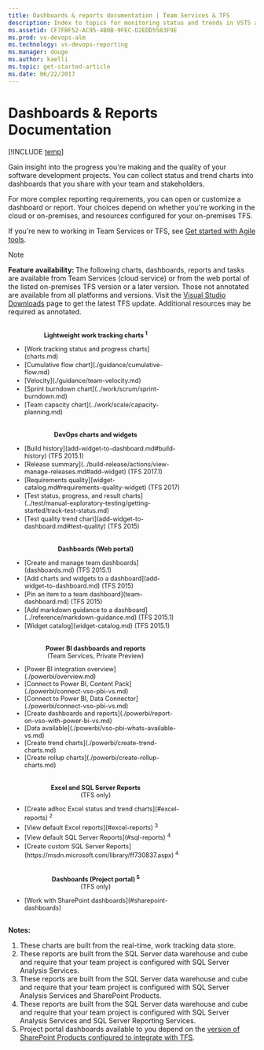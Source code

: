 ```yaml
---
title: Dashboards & reports documentation | Team Services & TFS  
description: Index to topics for monitoring status and trends in VSTS and and Team Foundation Server (TFS)  
ms.assetid: CF7FBF52-AC95-4B0B-9FEC-D2EDD5583F9E
ms.prod: vs-devops-alm
ms.technology: vs-devops-reporting
ms.manager: douge
ms.author: kaelli
ms.topic: get-started-article 
ms.date: 06/22/2017
---
```


# Dashboards & Reports Documentation

[!INCLUDE [temp](_shared/vsts-tfs-header-17-15.md)]


Gain insight into the progress you're making and the quality of your software development projects. You can collect status and trend charts into dashboards that you share with your team and stakeholders.  

For more complex reporting requirements, you can open or customize a dashboard or report. Your choices depend on whether you're working in the cloud or on-premises, and resources configured for your on-premises TFS.  

If you're new to working in Team Services or TFS, see [Get started with Agile tools](../work/overview.md).   


>[!NOTE]  
><b>Feature availability: </b>The following charts, dashboards, reports and tasks are available from Team Services (cloud service) or from the web portal of the listed on-premises TFS version or a later version. Those not annotated are available from all platforms and versions. Visit the [Visual Studio Downloads](https://www.visualstudio.com/downloads/download-visual-studio-vs) page to get the latest TFS update. Additional resources may be required as annotated.  

<div style="float:left;width:350px;margin:3px;font-size:90%">
<p style="font-weight:bold;padding-bottom:0px;text-align:center;">Lightweight work tracking charts <sup> 1</sup></p>
<ul style="padding-left:30px">

<li style="margin-bottom:2px">[Work tracking status and progress charts](charts.md)</li>
<li style="margin-bottom:2px">[Cumulative flow chart](./guidance/cumulative-flow.md)</li>
<li style="margin-bottom:2px">[Velocity](./guidance/team-velocity.md) </li>
<li style="margin-bottom:2px">[Sprint burndown chart](../work/scrum/sprint-burndown.md)</li>
<li style="margin-bottom:2px">[Team capacity chart](../work/scale/capacity-planning.md) </li>
</ul>
</div>


<div style="float:left;width:350px;margin:3px;font-size:90%">
<p style="font-weight:bold;padding-bottom:0px;text-align:center;">DevOps charts and widgets</p>
<ul style="padding-left:30px">
<li style="margin-bottom:2px">[Build history](add-widget-to-dashboard.md#build-history) (TFS 2015.1)</li>
<li style="margin-bottom:2px">[Release summary](../build-release/actions/view-manage-releases.md#add-widget) (TFS 2017.1)</li>
<li style="margin-bottom:2px">[Requirements quality](widget-catalog.md#requirements-quality-widget) (TFS 2017)</li>
<li style="margin-bottom:2px">[Test status, progress, and result charts](../test/manual-exploratory-testing/getting-started/track-test-status.md)</li>
<li style="margin-bottom:2px">[Test quality trend chart](add-widget-to-dashboard.md#test-quality) (TFS 2015)</li>
</ul>
</div>


<div style="clear:left;font-size:100%">
</div>


<div style="float:left;width:350px;margin:3px;font-size:90%">
<p style="font-weight:bold;padding-bottom:0px;text-align:center;">Dashboards (Web portal)</p>
<ul style="padding-left:30px">
<li style="margin-bottom:2px">[Create and manage team dashboards](dashboards.md) (TFS 2015.1)</li>
<li style="margin-bottom:2px">[Add charts and widgets to a dashboard](add-widget-to-dashboard.md) (TFS 2015)</li>
<li style="margin-bottom:2px">[Pin an item to a team dashboard](team-dashboard.md) (TFS 2015)</li>
<li style="margin-bottom:2px">[Add markdown guidance to a dashboard](../reference/markdown-guidance.md) (TFS 2015.1)</li>
<li style="margin-bottom:2px">[Widget catalog](widget-catalog.md) (TFS 2015.1)</li>
</ul>
</div>



<div style="float:left;width:350px;margin:3px;font-size:90%">
<p style="padding-bottom:0px;text-align:center;"><b>Power BI dashboards and reports</b><br/>(Team Services, Private Preview)</p>
<ul style="padding-left:30px">
<li style="margin-bottom:0px">[Power BI integration overview](./powerbi/overview.md)  </li>
<li style="margin-bottom:0px">[Connect to Power BI, Content Pack](./powerbi/connect-vso-pbi-vs.md)  </li>
<li style="margin-bottom:0px">[Connect to Power BI, Data Connector](./powerbi/connect-vso-pbi-vs.md)  </li>
<li style="margin-bottom:0px">[Create dashboards and reports](./powerbi/report-on-vso-with-power-bi-vs.md)  </li>
<li style="margin-bottom:0px">[Data available](./powerbi/vso-pbi-whats-available-vs.md)  </li>
<li style="margin-bottom:0px">[Create trend charts](./powerbi/create-trend-charts.md)  </li>
<li style="margin-bottom:0px">[Create rollup charts](./powerbi/create-rollup-charts.md)    </li>
</ul>
</div>


<div style="clear:left;font-size:100%">
</div>


<div style="float:left;width:350px;margin:3px;font-size:90%">
<p style="padding-bottom:0px;text-align:center;"><b>Excel and SQL Server Reports</b><br/>(TFS only)</p>
<ul style="padding-left:30px">
<li style="margin-bottom:2px">[Create adhoc Excel status and trend charts](#excel-reports) <sup> 2</sup> </li>
<li style="margin-bottom:2px">[View default Excel reports](#excel-reports) <sup> 3</sup> </li>
<li style="margin-bottom:2px">[View default SQL Server Reports](#sql-reports)  <sup> 4</sup>  </li>
<li style="margin-bottom:2px">[Create custom SQL Server Reports](https://msdn.microsoft.com/library/ff730837.aspx)<sup> 4</sup> </li> 

</ul>

</div>

<div style="float:left;width:350px;margin:3px;font-size:90%">
<p style="padding-bottom:0px;text-align:center;"><b>Dashboards (Project portal)<sup> 5</sup></b><br/>(TFS only)</p>
<ul style="padding-left:30px">
<li style="margin-bottom:2px">[Work with SharePoint dashboards](#sharepoint-dashboards) </li>
</ul>
</div>







<!---
<div style="float:left;width:300px;margin:3px;font-size:90%">
<p style="padding-bottom:0px;text-align:center;"><b>Analytics service (in preview)<sup> 7</sup></b><br/>(Team Services only)</p>
<ul style="padding-left:30px">
<li style="margin-bottom:2px">[Analytics service overview](analytics/overview-analytics-service.md)  </li>
</ul>
</div>
-->

<div style="clear:left;font-size:100%">
</div>


**Notes:**
1. These charts are built from the real-time, work tracking data store.   
2. These reports are built from the SQL Server data warehouse and cube and require that your team project is configured with SQL Server Analysis Services.
3. These reports are built from the SQL Server data warehouse and cube and require that your team project is configured with SQL Server Analysis Services and SharePoint Products. 
4. These reports are built from the SQL Server data warehouse and cube and require that your team project is configured with SQL Server Analysis Services and SQL Server Reporting Services.
5. Project portal dashboards available to you depend on the [version of SharePoint Products configured to integrate with TFS](http://msdn.microsoft.com/library/dd380719.aspx). 
 

<!---
These charts are built from the VS Team Services data connector data model. 

The Analytics service is in preview and only available to select customers of Team Services at this time. If you're a Team Services customer and are interested in working with the preview version of the Analytics service, contact the [Analytics service team](mailto:vsts-analytics-supp@microsoft.com).  
 





### Add custom fields  
You can add data to support reporting requirements in the following ways:

*   [Add a custom field (Inheritance process model, Team Services)](../work/process/customize-process-field.md) or [Add or modify a field (Hosted XML or On-premises XML)](../work/customize/add-modify-field.md)  

*   Add work item fields to the data store, relational database, or data warehouse. See [Add or modify work item fields to support reporting (TFS)](../work/reference/add-or-modify-work-item-fields-to-support-reporting.md).

*   Incorporate data from other resources to an Excel report using PowerPivot.
    PowerPivot for Excel 2010 is a data analysis add-in for Microsoft Excel 2010. By using this add-in, you can generate reports that combine data from other data stores or databases with data from Team Foundation Server. For more information, see [Microsoft PowerPivot](https://msdn.microsoft.com/library/gg399131.aspx). 

*   Create an adapter to add new data types to the data warehouse (TFS).
    An adapter is a managed assembly that implements [IWarehouseAdapter](http://msdn.microsoft.com/library/microsoft.teamfoundation.adapter.iwarehouseadapter.aspx). An adapter uses the warehouse object model to interact with the TFS data warehouse. When an adapter adds data fields to the warehouse, it programmatically extends the schema that defines data that is moved to the warehouse. For more information, see [Data Warehouse Extensibility](http://msdn.microsoft.com/library/bb130342.aspx) and [How to: Create an Adapter](http://msdn.microsoft.com/library/bb286956.aspx). 
-->

[excel-adhoc-query-report]: ./excel/create-status-and-trend-excel-reports.md
[add-a-team]: ../Work/scale/multiple-teams.md
[team-assets]: ../Work/scale/manage-team-assets.md
[add-team-members]: ../Work/scale/multiple-teams.md#add-team-members
[add-team-admin]: ../work/scale/add-team-administrator.md
   